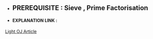 - ## PREREQUISITE : Sieve , Prime Factorisation

- #### EXPLANATION LINK :

 [Light OJ Article](http://lightoj.com/article_show.php?article=1003)
